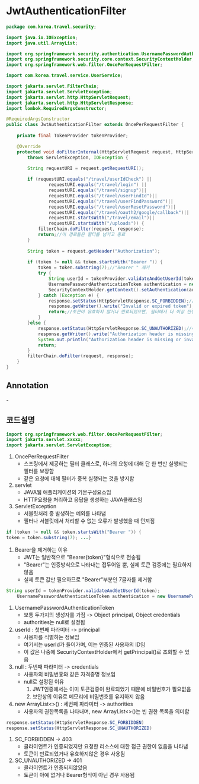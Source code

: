 # JwtAuthenticationFilter

```JAVA
package com.korea.travel.security;

import java.io.IOException;
import java.util.ArrayList;

import org.springframework.security.authentication.UsernamePasswordAuthenticationToken;
import org.springframework.security.core.context.SecurityContextHolder;
import org.springframework.web.filter.OncePerRequestFilter;

import com.korea.travel.service.UserService;

import jakarta.servlet.FilterChain;
import jakarta.servlet.ServletException;
import jakarta.servlet.http.HttpServletRequest;
import jakarta.servlet.http.HttpServletResponse;
import lombok.RequiredArgsConstructor;

@RequiredArgsConstructor
public class JwtAuthenticationFilter extends OncePerRequestFilter {
	
	private final TokenProvider tokenProvider;

	@Override
	protected void doFilterInternal(HttpServletRequest request, HttpServletResponse response, FilterChain filterChain)
		throws ServletException, IOException {
		
		String requestURI = request.getRequestURI();

	    if (requestURI.equals("/travel/userIdCheck") ||
	    		requestURI.equals("/travel/login") || 
	    		requestURI.equals("/travel/signup")|| 
	    		requestURI.equals("/travel/userFindId")|| 
	    		requestURI.equals("/travel/userFindPassword")|| 
	    		requestURI.equals("/travel/userResetPassword")|| 
	    		requestURI.equals("/travel/oauth2/google/callback")||
	    		requestURI.startsWith("/travel/email")|| 
	    		requestURI.startsWith("/uploads")) {
	        filterChain.doFilter(request, response);
	        return;//이 경로들은 필터를 넘기고 종료
	    }
		
		String token = request.getHeader("Authorization");
		
		if (token != null && token.startsWith("Bearer ")) {
            token = token.substring(7);//"Bearer " 제거
            try {
                String userId = tokenProvider.validateAndGetUserId(token);
                UsernamePasswordAuthenticationToken authentication = new UsernamePasswordAuthenticationToken(userId, null, new ArrayList<>());
                SecurityContextHolder.getContext().setAuthentication(authentication);
            } catch (Exception e) {
                response.setStatus(HttpServletResponse.SC_FORBIDDEN);//403 Forbidden
                response.getWriter().write("Invalid or expired token");
                return;//토큰이 유효하지 않거나 만료되었으면, 필터에서 더 이상 진행되지 않도록
            }
        }else {
            response.setStatus(HttpServletResponse.SC_UNAUTHORIZED);//401 Unauthorized
            response.getWriter().write("Authorization header is missing or invalid");
            System.out.println("Authorization header is missing or invalid");
            return;
        }
        filterChain.doFilter(request, response);
    }
}
```

## Annotation

\-

## 코드설명

```JAVA
import org.springframework.web.filter.OncePerRequestFilter;
import jakarta.servlet.xxxxx;
import jakarta.servlet.ServletException;
```
1. OncePerRequestFilter
	- 스프링에서 제공하는 필터 클래스로, 하나의 요청에 대해 단 한 번만 실행되는 필터를 보장함
	- 같은 요청에 대해 필터가 중복 실행되는 것을 방지함
2. servlet
	- JAVA웹 애플리케이션의 기본구성요소임
	- HTTP요청을 처리하고 응답을 생성하는 JAVA클래스임
3. ServletException
	- 서블릿처리 중 발생하는 예외를 나타냄
	- 필터나 서블릿에서 처리할 수 없는 오류가 발생했을 때 던져짐
```JAVA
if (token != null && token.startsWith("Bearer ")) {
token = token.substring(7); ...}
```
1. Bearer을 제거하는 이유
	- JWT는 일반적으로 "Bearer{token}"형식으로 전송됨
	- "Bearer"는 인증방식으로 나타내는 접두어일 뿐, 실제 토큰 검증에는 필요하지않음
	- 실제 토큰 값만 필요하므로 "Bearer"부분인 7글자를 제거함
```JAVA
String userId = tokenProvider.validateAndGetUserId(token);
	UsernamePasswordAuthenticationToken authentication = new UsernamePasswordAuthenticationToken(userId, null, new ArrayList<>());
```
1. UsernamePasswordAuthenticationToken
	- 보통 두가지의 생성자를 가짐 -> Object principal, Object credentials
	- authorities는 null로 설정됨
2. userId : 첫번째 파라미터 -> principal
	- 사용자를 식별하는 정보임
	- 여기서는 userId가 들어가며, 이는 인증된 사용자의 ID임
	- 이 값은 나중에 SecurityContextHolder에서 getPrincipal()로 조회할 수 있음
3. null : 두번째 파라미터 -> credentials
	- 사용자의 비밀번홍와 같은 자격증명 정보임
	- null로 설정된 이유
		1. JWT인증에서는 이미 토큰검증이 완료되었기 때문에 비밀번호가 필요없음
		2. 보안상의 이유로 메모리에 비밀번호를 유지하지 않음
4. new ArrayList<>() : 세번째 파라미터 -> authorities
	- 사용자의 권한목록을 나타내며, new ArrayList<>()는 빈 권한 목록을 의미함

```JAVA
response.setStatus(HttpServletResponse.SC_FORBIDDEN)
response.setStatus(HttpServletResponse.SC_UNAUTHORIZED)
```
1. SC_FORBIDDEN -> 403
	- 클라이언트가 인증되었지만 요청한 리소스에 대한 접근 권한이 없음을 나타냄
	- 토큰이 만료되었거나 유효하지않은 경우 사용됨
2. SC_UNAUTHORIZED -> 401
	- 클라이언트가 인증되지않았음
	- 토큰이 아예 없거나 Bearer형식이 아닌 경우 사용됨